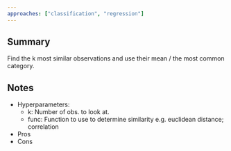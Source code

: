 ```yaml
---
approaches: ["classification", "regression"]
---
```


## Summary
Find the k most similar observations and use their mean / the most common category.

## Notes
- Hyperparameters:
	- k: Number of obs. to look at.
	- func: Function to use to determine similarity e.g. euclidean distance; correlation
- Pros
- Cons

